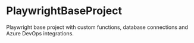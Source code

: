 # PlaywrightBaseProject
Playwright base project with custom functions, database connections and Azure DevOps integrations.
